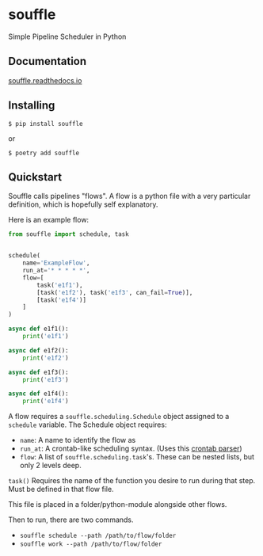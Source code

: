 # souffle
Simple Pipeline Scheduler in Python

## Documentation

[souffle.readthedocs.io](https://souffle.readthedocs.io)

## Installing
    $ pip install souffle
    
or
    
    $ poetry add souffle
    
## Quickstart
Souffle calls pipelines "flows". A flow is a python file with a very particular definition, which is hopefully self explanatory. 

Here is an example flow: 

```python
from souffle import schedule, task


schedule(
    name='ExampleFlow',
    run_at='* * * * *',
    flow=[
        task('e1f1'),
        [task('e1f2'), task('e1f3', can_fail=True)],
        [task('e1f4')]
    ]
)

async def e1f1():
    print('e1f1')

async def e1f2():
    print('e1f2')

async def e1f3():
    print('e1f3')

async def e1f4():
    print('e1f4')
```

A flow requires a `souffle.scheduling.Schedule` object assigned to a `schedule` variable. The Schedule object requires:
 - `name`: A name to identify the flow as
 - `run_at`: A crontab-like scheduling syntax. (Uses this [crontab parser](https://github.com/josiahcarlson/parse-crontab))
 - `flow`: A list of `souffle.scheduling.task`'s. These can be nested lists, but only 2 levels deep. 
 
`task()` Requires the name of the function you desire to run during that step. Must be defined in that flow file.

This file is placed in a folder/python-module alongside other flows. 

Then to run, there are two commands. 
 - `souffle schedule --path /path/to/flow/folder`
 - `souffle work --path /path/to/flow/folder`
